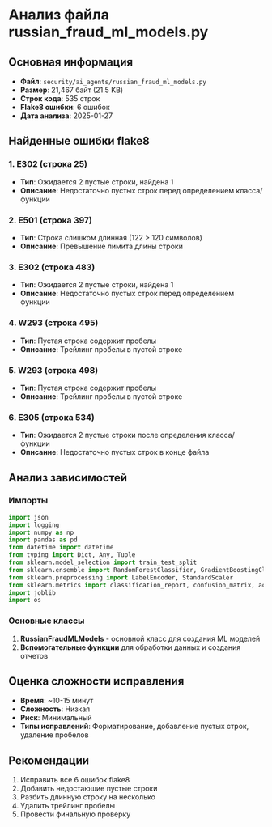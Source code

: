 # Анализ файла russian_fraud_ml_models.py

## Основная информация
- **Файл**: `security/ai_agents/russian_fraud_ml_models.py`
- **Размер**: 21,467 байт (21.5 KB)
- **Строк кода**: 535 строк
- **Flake8 ошибки**: 6 ошибок
- **Дата анализа**: 2025-01-27

## Найденные ошибки flake8

### 1. E302 (строка 25)
- **Тип**: Ожидается 2 пустые строки, найдена 1
- **Описание**: Недостаточно пустых строк перед определением класса/функции

### 2. E501 (строка 397)
- **Тип**: Строка слишком длинная (122 > 120 символов)
- **Описание**: Превышение лимита длины строки

### 3. E302 (строка 483)
- **Тип**: Ожидается 2 пустые строки, найдена 1
- **Описание**: Недостаточно пустых строк перед определением функции

### 4. W293 (строка 495)
- **Тип**: Пустая строка содержит пробелы
- **Описание**: Трейлинг пробелы в пустой строке

### 5. W293 (строка 498)
- **Тип**: Пустая строка содержит пробелы
- **Описание**: Трейлинг пробелы в пустой строке

### 6. E305 (строка 534)
- **Тип**: Ожидается 2 пустые строки после определения класса/функции
- **Описание**: Недостаточно пустых строк в конце файла

## Анализ зависимостей

### Импорты
```python
import json
import logging
import numpy as np
import pandas as pd
from datetime import datetime
from typing import Dict, Any, Tuple
from sklearn.model_selection import train_test_split
from sklearn.ensemble import RandomForestClassifier, GradientBoostingClassifier
from sklearn.preprocessing import LabelEncoder, StandardScaler
from sklearn.metrics import classification_report, confusion_matrix, accuracy_score
import joblib
import os
```

### Основные классы
1. **RussianFraudMLModels** - основной класс для создания ML моделей
2. **Вспомогательные функции** для обработки данных и создания отчетов

## Оценка сложности исправления
- **Время**: ~10-15 минут
- **Сложность**: Низкая
- **Риск**: Минимальный
- **Типы исправлений**: Форматирование, добавление пустых строк, удаление пробелов

## Рекомендации
1. Исправить все 6 ошибок flake8
2. Добавить недостающие пустые строки
3. Разбить длинную строку на несколько
4. Удалить трейлинг пробелы
5. Провести финальную проверку